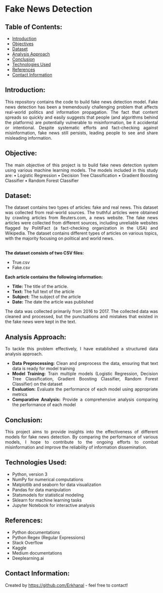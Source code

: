 # Fake News Detection 

## Table of Contents:
* [Introduction](#introduction)
* [Objectives](#objectives)
* [Dataset](#dataset)
* [Analysis Approach](#analysis-approach) 
* [Conclusion](#conclusion) 
* [Technologies Used](#technologies-used)
* [References](#references)
* [Contact Information](#contact-information)

## Introduction:  
<div align="justify">This repository contains the code to build fake news detection model. Fake news detection has been a tremendously challenging problem that affects real-world politics and information propagation. The fact that content spreads so quickly and easily suggests that people (and algorithms behind the platforms) are potentially vulnerable to misinformation, be it accidental or intentional. Despite systematic efforts and fact-checking against misinformation, fake news still persists, leading people to see and share misleading information.</div>

## Objective:  
<div align="justify">
The main objective of this project is to build fake news detection system using various machine learning models. The models included in this study are:
•	Logistic Regression
•	Decision Tree Classification
•	Gradient Boosting Classifier
•	Random Forest Classifier
 </div>

## Dataset:  
<div align="justify">The dataset contains two types of articles: fake and real news. This dataset was collected from real-world sources. The truthful articles were obtained by crawling articles from Reuters.com, a news website. The fake news articles were collected from different sources, including unreliable websites flagged by PolitiFact (a fact-checking organization in the USA) and Wikipedia.
The dataset contains different types of articles on various topics, with the majority focusing on political and world news.</div><br>

**The dataset consists of two CSV files:** 
- True.csv
- Fake.csv

**Each article contains the following information:**<br>
- **Title:** The title of the article.
- **Text:** The full text of the article
- **Subject:** The subject of the article
- **Date:** The date the article was published<br>

<div align="justify">The data was collected primarily from 2016 to 2017. The collected data was cleaned and processed, but the punctuations and mistakes that existed in the fake news were kept in the text.</div>

## Analysis Approach:    
<div align="justify">To tackle this problem effectively, I have established a structured data analysis approach. <br>

- **Data Preprocessing:** Clean and preprocess the data, ensuring that text data is ready for model training
- **Model Training:** Train multiple models (Logistic Regression, Decision Tree Classification, Gradient Boosting Classifier, Random Forest Classifier) on the dataset
- **Evaluation:** Evaluate the performance of each model using appropriate metrics
- **Comparative Analysis:** Provide a comprehensive analysis comparing the performance of each model
 </div>

 ## Conclusion: 
 <div align="justify"> This project aims to provide insights into the effectiveness of different models for fake news detection. By comparing the performance of various models, I hope to contribute to the ongoing efforts to combat misinformation and improve the reliability of information dissemination.</div>

## Technologies Used:
- Python, version 3 
- NumPy for numerical computations
- Matplotlib and seaborn for data visualization
- Pandas for data manipulation
- Statsmodels for statistical modeling
- Sklearn for machine learning tasks
- Jupyter Notebook for interactive analysis

## References:
- Python documentations
- Python Regex (Regular Expressions)
- Stack Overflow
- Kaggle
- Medium documentations
- Deeplearning.ai

## Contact Information:
Created by https://github.com/Erkhanal - feel free to contact!
